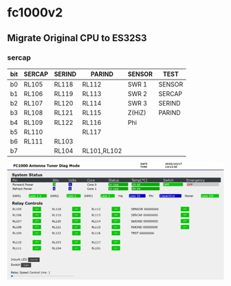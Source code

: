 # fc1000v2
## Migrate Original CPU to ES32S3

### sercap
| bit | SERCAP | SERIND | PARIND | SENSOR | TEST |
| --- | --- | --- | ---| --- | --- |
| b0 | RL105 | RL118 | RL112 | SWR 1 | SENSOR
| b1 | RL106 | RL119 | RL113 | SWR 2 | SERCAP
| b2 | RL107 | RL120 | RL114 | SWR 3 | SERIND
| b3 | RL108 | RL121 | RL115 | Z(HiZ)| PARIND
| b4 | RL109 | RL122 | RL116 | Phi
| b5 | RL110 | |RL117 |
| b6 | RL111 | RL103 | |
| b7 | | RL104 | RL101,RL102 |

![alt text](image/ScreenShot.png)







